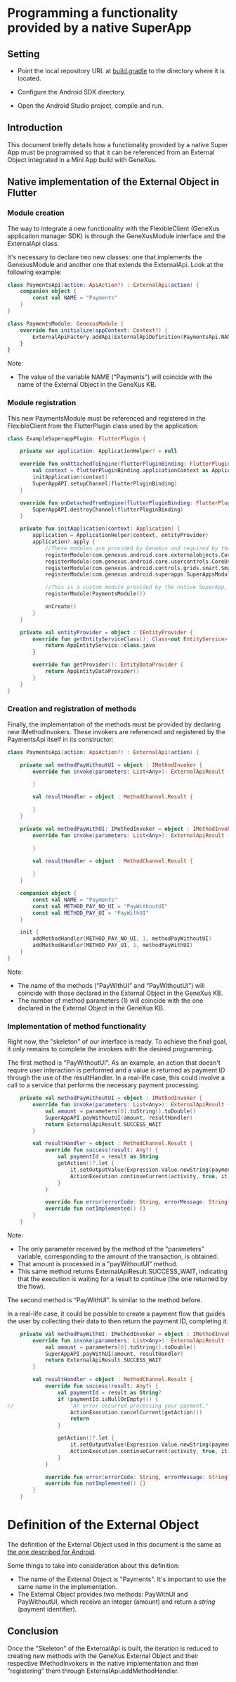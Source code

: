# Programming a functionality provided by a native SuperApp

## Setting

- Point the local repository URL at [build.gradle](https://github.com/genexus-books/gx-super-app/blob/fcc14fade3caf5379892c20545f0cf53ba2b574e/Flutter/example_superapp/android/build.gradle) to the directory where it is located.

- Configure the Android SDK directory.

- Open the Android Studio project, compile and run.

## Introduction

This document briefly details how a functionality provided by a native Super App must be programmed so that it can be referenced from an External Object integrated in a Mini App build with GeneXus.


## Native implementation of the External Object in Flutter

### Module creation
 
The way to integrate a new functionality with the FlexibleClient (GeneXus application manager SDK) is through the GeneXusModule interface and the ExternalApi class.

It's necessary to declare two new classes: one that implements the GenexusModule and another one that extends the ExternalApi. Look at the following example:

```kotlin
class PaymentsApi(action: ApiAction?) : ExternalApi(action) {
    companion object {
        const val NAME = "Payments"
    }
}
```

```kotlin
class PaymentsModule: GenexusModule {
	override fun initialize(appContext: Context?) {
		ExternalApiFactory.addApi(ExternalApiDefinition(PaymentsApi.NAME, PaymentsApi::class.java, false))
	}
}
```

Note:
- The value of the variable NAME (“Payments”) will coincide with the name of the External Object in the GeneXus KB.

### Module registration

This new PaymentsModule must be referenced and registered in the FlexibleClient from the FlutterPlugin class used by the application:

```kotlin
class ExampleSuperappPlugin: FlutterPlugin {

	private var application: ApplicationHelper? = null

	override fun onAttachedToEngine(flutterPluginBinding: FlutterPlugin.FlutterPluginBinding) {
		val context = flutterPluginBinding.applicationContext as Application
		initApplication(context)
		SuperAppAPI.setupChannel(flutterPluginBinding)
	}

	override fun onDetachedFromEngine(flutterPluginBinding: FlutterPlugin.FlutterPluginBinding) {
		SuperAppAPI.destroyChannel(flutterPluginBinding)
	}

	private fun initApplication(context: Application) {
		application = ApplicationHelper(context, entityProvider)
		application?.apply {
			//These modules are provided by GeneXus and required by the MiniApps in order to work properly
			registerModule(com.genexus.android.core.externalobjects.CoreExternalObjectsModule())
			registerModule(com.genexus.android.core.usercontrols.CoreUserControlsModule())
			registerModule(com.genexus.android.controls.grids.smart.SmartGridModule())
			registerModule(com.genexus.android.superapps.SuperAppsModule())

			//This is a custom module provided by the native SuperApp, exposing its public API to the MiniApps
			registerModule(PaymentsModule())

			onCreate()
		}
	}

	private val entityProvider = object : IEntityProvider {
		override fun getEntityServiceClass(): Class<out EntityService> {
			return AppEntityService::class.java
		}

		override fun getProvider(): EntityDataProvider {
			return AppEntityDataProvider()
		}
	}
}

```

### Creation and registration of methods

Finally, the implementation of the methods must be provided by declaring new IMethodInvokers. These invokers are referenced and registered by the PaymentsApi itself in its constructor:

```kotlin
class PaymentsApi(action: ApiAction?) : ExternalApi(action) {

	private val methodPayWithoutUI = object : IMethodInvoker {
		override fun invoke(parameters: List<Any>): ExternalApiResult {

		}

		val resultHandler = object : MethodChannel.Result {

		}
	}

    private val methodPayWithUI: IMethodInvoker = object : IMethodInvoker {
		override fun invoke(parameters: List<Any>): ExternalApiResult {
			
		}

		val resultHandler = object : MethodChannel.Result {

		}
	}

    companion object {
        const val NAME = "Payments"
        const val METHOD_PAY_NO_UI = "PayWithoutUI"
		const val METHOD_PAY_UI = "PayWithUI"
    }

    init {
		addMethodHandler(METHOD_PAY_NO_UI, 1, methodPayWithoutUI)
		addMethodHandler(METHOD_PAY_UI, 1, methodPayWithUI)
	}
}
```

Note:
- The name of the methods (“PayWithUI” and “PayWithoutUI”) will coincide with those declared in the External Object in the GeneXus KB.
- The number of method parameters (1) will coincide with the one declared in the External Object in the GeneXus KB.

### Implementation of method functionality

Right now, the "skeleton" of our interface is ready. To achieve the final goal, it only remains to complete the invokers with the desired programming.

The first method is “PayWithoutUI”. As an example, an action that doesn't require user interaction is performed and a value is returned as payment ID through the use of the resultHandler. In a real-life case, this could involve a  call to a service that performs the necessary payment processing.

```kotlin
	private val methodPayWithoutUI = object : IMethodInvoker {
		override fun invoke(parameters: List<Any>): ExternalApiResult {
			val amount = parameters[0].toString().toDouble()
			SuperAppAPI.payWithoutUI(amount, resultHandler)
			return ExternalApiResult.SUCCESS_WAIT
		}

		val resultHandler = object : MethodChannel.Result {
			override fun success(result: Any?) {
				val paymentId = result as String
				getAction()?.let {
					it.setOutputValue(Expression.Value.newString(paymentId))
					ActionExecution.continueCurrent(activity, true, it)
				}
			}

			override fun error(errorCode: String, errorMessage: String?, errorDetails: Any?) {}
			override fun notImplemented() {}
		}
	}
```

Note:
- The only parameter received by the method of the "parameters" variable, corresponding to the amount of the transaction, is obtained. 
- That amount is processed in a "payWithoutUI" method. 
- This same method returns ExternalApiResult.SUCCESS_WAIT, indicating that the execution is waiting for a result to continue (the one returned by the flow).

The second method is “PayWithUI”. Is similar to the method before. 

In a real-life case, it could be possible to create a payment flow that guides the user by collecting their data to then return the payment ID, completing it.

```kotlin
	private val methodPayWithUI: IMethodInvoker = object : IMethodInvoker {
		override fun invoke(parameters: List<Any>): ExternalApiResult {
			val amount = parameters[0].toString().toDouble()
			SuperAppAPI.payWithUI(amount, resultHandler)
			return ExternalApiResult.SUCCESS_WAIT
		}

		val resultHandler = object : MethodChannel.Result {
			override fun success(result: Any?) {
				val paymentId = result as String?
				if (paymentId.isNullOrEmpty()) {
//					"An error occurred processing your payment."
					ActionExecution.cancelCurrent(getAction())
					return
				}

				getAction()?.let {
					it.setOutputValue(Expression.Value.newString(paymentId))
					ActionExecution.continueCurrent(activity, true, it)
				}
			}

			override fun error(errorCode: String, errorMessage: String?, errorDetails: Any?) {}
			override fun notImplemented() {}
		}
	}
```

# Definition of the External Object

The definition of the External Object used in this document is the same as [the one described for Android](https://github.com/genexus-books/gx-super-app/blob/main/Android/MiniAppCaller/README.md).

Some things to take into consideration about this definition:

- The name of the External Object is "Payments". It's important to use the same name in the implementation. 
- The External Object provides two methods: PayWithUI and PayWithoutUI, which receive an integer (amount) and return a _string_ (payment identifier).

## Conclusion

Once the "Skeleton" of the ExternalApi is built, the iteration is reduced to creating new methods with the GeneXus External Object and their respective IMethodInvokers in the native implementation and then "registering" them through ExternalApi.addMethodHandler.


